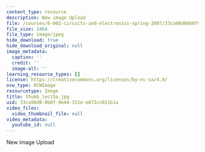 ```yaml
---
content_type: resource
description: New image Upload
file: /courses/6-002-circuits-and-electronics-spring-2007/33ca98d00b0f9e44151ee873cc011b1a_thumb_lec15a.jpg
file_size: 2464
file_type: image/jpeg
hide_download: true
hide_download_original: null
image_metadata:
  caption: ''
  credit: ''
  image-alt: ''
learning_resource_types: []
license: https://creativecommons.org/licenses/by-nc-sa/4.0/
ocw_type: OCWImage
resourcetype: Image
title: thumb_lec15a.jpg
uid: 33ca98d0-0b0f-9e44-151e-e873cc011b1a
video_files:
  video_thumbnail_file: null
video_metadata:
  youtube_id: null
---
```

New image Upload